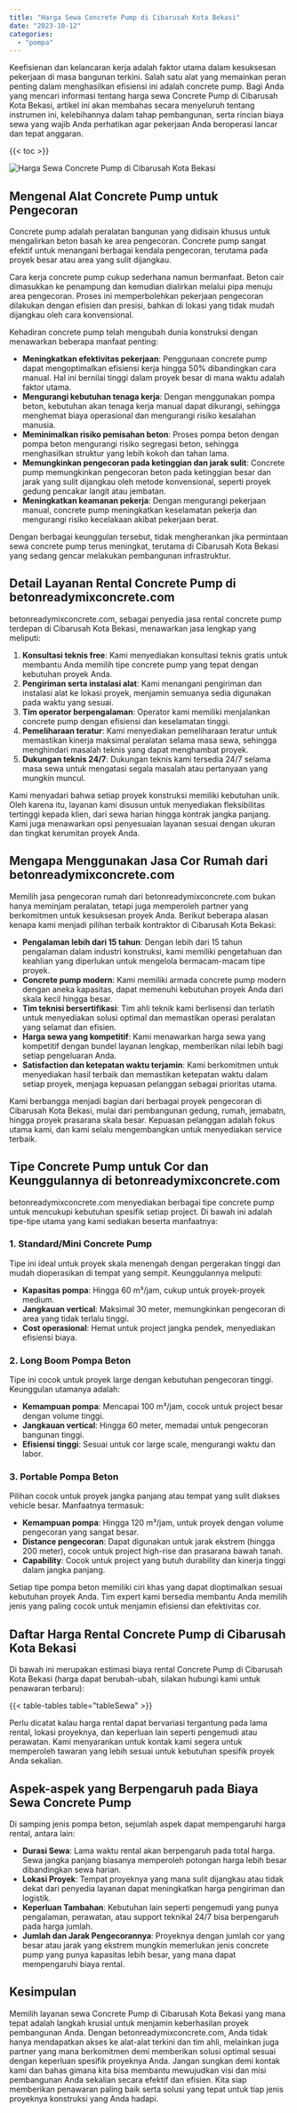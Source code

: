 ```yaml
---
title: "Harga Sewa Concrete Pump di Cibarusah Kota Bekasi"
date: "2023-10-12"
categories: 
  - "pompa"
---
```


Keefisienan dan kelancaran kerja adalah faktor utama dalam kesuksesan pekerjaan di masa bangunan terkini. Salah satu alat yang memainkan peran penting dalam menghasilkan efisiensi ini adalah concrete pump. Bagi Anda yang mencari informasi tentang harga sewa Concrete Pump di Cibarusah Kota Bekasi, artikel ini akan membahas secara menyeluruh tentang instrumen ini, kelebihannya dalam tahap pembangunan, serta rincian biaya sewa yang wajib Anda perhatikan agar pekerjaan Anda beroperasi lancar dan tepat anggaran.

{{< toc >}}

![Harga Sewa Concrete Pump di Cibarusah Kota Bekasi](https://betoncor8.github.io/pump/concrete-pump%20(3).png)

## Mengenal Alat Concrete Pump untuk Pengecoran

Concrete pump adalah peralatan bangunan yang didisain khusus untuk mengalirkan beton basah ke area pengecoran. Concrete pump sangat efektif untuk menangani berbagai kendala pengecoran, terutama pada proyek besar atau area yang sulit dijangkau.

Cara kerja concrete pump cukup sederhana namun bermanfaat. Beton cair dimasukkan ke penampung dan kemudian dialirkan melalui pipa menuju area pengecoran. Proses ini memperbolehkan pekerjaan pengecoran dilakukan dengan efisien dan presisi, bahkan di lokasi yang tidak mudah dijangkau oleh cara konvensional.

Kehadiran concrete pump telah mengubah dunia konstruksi dengan menawarkan beberapa manfaat penting:

- **Meningkatkan efektivitas pekerjaan**: Penggunaan concrete pump dapat mengoptimalkan efisiensi kerja hingga 50% dibandingkan cara manual. Hal ini bernilai tinggi dalam proyek besar di mana waktu adalah faktor utama.
- **Mengurangi kebutuhan tenaga kerja**: Dengan menggunakan pompa beton, kebutuhan akan tenaga kerja manual dapat dikurangi, sehingga menghemat biaya operasional dan mengurangi risiko kesalahan manusia.
- **Meminimalkan risiko pemisahan beton**: Proses pompa beton dengan pompa beton mengurangi risiko segregasi beton, sehingga menghasilkan struktur yang lebih kokoh dan tahan lama.
- **Memungkinkan pengecoran pada ketinggian dan jarak sulit**: Concrete pump memungkinkan pengecoran beton pada ketinggian besar dan jarak yang sulit dijangkau oleh metode konvensional, seperti proyek gedung pencakar langit atau jembatan.
- **Meningkatkan keamanan pekerja**: Dengan mengurangi pekerjaan manual, concrete pump meningkatkan keselamatan pekerja dan mengurangi risiko kecelakaan akibat pekerjaan berat.

Dengan berbagai keunggulan tersebut, tidak mengherankan jika permintaan sewa concrete pump terus meningkat, terutama di Cibarusah Kota Bekasi yang sedang gencar melakukan pembangunan infrastruktur.

## Detail Layanan Rental Concrete Pump di betonreadymixconcrete.com

betonreadymixconcrete.com, sebagai penyedia jasa rental concrete pump terdepan di Cibarusah Kota Bekasi, menawarkan jasa lengkap yang meliputi:

1. **Konsultasi teknis free**: Kami menyediakan konsultasi teknis gratis untuk membantu Anda memilih tipe concrete pump yang tepat dengan kebutuhan proyek Anda.
2. **Pengiriman serta instalasi alat**: Kami menangani pengiriman dan instalasi alat ke lokasi proyek, menjamin semuanya sedia digunakan pada waktu yang sesuai.
3. **Tim operator berpengalaman**: Operator kami memiliki menjalankan concrete pump dengan efisiensi dan keselamatan tinggi.
4. **Pemeliharaan teratur**: Kami menyediakan pemeliharaan teratur untuk memastikan kinerja maksimal peralatan selama masa sewa, sehingga menghindari masalah teknis yang dapat menghambat proyek.
5. **Dukungan teknis 24/7**: Dukungan teknis kami tersedia 24/7 selama masa sewa untuk mengatasi segala masalah atau pertanyaan yang mungkin muncul.

Kami menyadari bahwa setiap proyek konstruksi memiliki kebutuhan unik. Oleh karena itu, layanan kami disusun untuk menyediakan fleksibilitas tertinggi kepada klien, dari sewa harian hingga kontrak jangka panjang. Kami juga menawarkan opsi penyesuaian layanan sesuai dengan ukuran dan tingkat kerumitan proyek Anda.

## Mengapa Menggunakan Jasa Cor Rumah dari betonreadymixconcrete.com

Memilih jasa pengecoran rumah dari betonreadymixconcrete.com bukan hanya meminjam peralatan, tetapi juga memperoleh partner yang berkomitmen untuk kesuksesan proyek Anda. Berikut beberapa alasan kenapa kami menjadi pilihan terbaik kontraktor di Cibarusah Kota Bekasi:

- **Pengalaman lebih dari 15 tahun**: Dengan lebih dari 15 tahun pengalaman dalam industri konstruksi, kami memiliki pengetahuan dan keahlian yang diperlukan untuk mengelola bermacam-macam tipe proyek.
- **Concrete pump modern**: Kami memiliki armada concrete pump modern dengan aneka kapasitas, dapat memenuhi kebutuhan proyek Anda dari skala kecil hingga besar.
- **Tim teknisi bersertifikasi**: Tim ahli teknik kami berlisensi dan terlatih untuk menyediakan solusi optimal dan memastikan operasi peralatan yang selamat dan efisien.
- **Harga sewa yang kompetitif**: Kami menawarkan harga sewa yang kompetitif dengan bundel layanan lengkap, memberikan nilai lebih bagi setiap pengeluaran Anda.
- **Satisfaction dan ketepatan waktu terjamin**: Kami berkomitmen untuk menyediakan hasil terbaik dan memastikan ketepatan waktu dalam setiap proyek, menjaga kepuasan pelanggan sebagai prioritas utama.

Kami berbangga menjadi bagian dari berbagai proyek pengecoran di Cibarusah Kota Bekasi, mulai dari pembangunan gedung, rumah, jemabatn, hingga proyek prasarana skala besar. Kepuasan pelanggan adalah fokus utama kami, dan kami selalu mengembangkan untuk menyediakan service terbaik.

## Tipe Concrete Pump untuk Cor dan Keunggulannya di betonreadymixconcrete.com

betonreadymixconcrete.com menyediakan berbagai tipe concrete pump untuk mencukupi kebutuhan spesifik setiap project. Di bawah ini adalah tipe-tipe utama yang kami sediakan beserta manfaatnya:

### 1\. Standard/Mini Concrete Pump

Tipe ini ideal untuk proyek skala menengah dengan pergerakan tinggi dan mudah dioperasikan di tempat yang sempit. Keunggulannya meliputi:

- **Kapasitas pompa**: Hingga 60 m³/jam, cukup untuk proyek-proyek medium.
- **Jangkauan vertical**: Maksimal 30 meter, memungkinkan pengecoran di area yang tidak terlalu tinggi.
- **Cost operasional**: Hemat untuk project jangka pendek, menyediakan efisiensi biaya.

### 2\. Long Boom Pompa Beton

Tipe ini cocok untuk proyek large dengan kebutuhan pengecoran tinggi. Keunggulan utamanya adalah:

- **Kemampuan pompa**: Mencapai 100 m³/jam, cocok untuk project besar dengan volume tinggi.
- **Jangkauan vertical**: Hingga 60 meter, memadai untuk pengecoran bangunan tinggi.
- **Efisiensi tinggi**: Sesuai untuk cor large scale, mengurangi waktu dan labor.

### 3\. Portable Pompa Beton

Pilihan cocok untuk proyek jangka panjang atau tempat yang sulit diakses vehicle besar. Manfaatnya termasuk:

- **Kemampuan pompa**: Hingga 120 m³/jam, untuk proyek dengan volume pengecoran yang sangat besar.
- **Distance pengecoran**: Dapat digunakan untuk jarak ekstrem (hingga 200 meter), cocok untuk project high-rise dan prasarana bawah tanah.
- **Capability**: Cocok untuk project yang butuh durability dan kinerja tinggi dalam jangka panjang.

Setiap tipe pompa beton memiliki ciri khas yang dapat dioptimalkan sesuai kebutuhan proyek Anda. Tim expert kami bersedia membantu Anda memilih jenis yang paling cocok untuk menjamin efisiensi dan efektivitas cor.

## Daftar Harga Rental Concrete Pump di Cibarusah Kota Bekasi

Di bawah ini merupakan estimasi biaya rental Concrete Pump di Cibarusah Kota Bekasi (harga dapat berubah-ubah, silakan hubungi kami untuk penawaran terbaru):

{{< table-tables table="tableSewa" >}}

Perlu dicatat kalau harga rental dapat bervariasi tergantung pada lama rental, lokasi proyeknya, dan keperluan lain seperti pengemudi atau perawatan. Kami menyarankan untuk kontak kami segera untuk memperoleh tawaran yang lebih sesuai untuk kebutuhan spesifik proyek Anda sekalian.

## Aspek-aspek yang Berpengaruh pada Biaya Sewa Concrete Pump

Di samping jenis pompa beton, sejumlah aspek dapat mempengaruhi harga rental, antara lain:

- **Durasi Sewa**: Lama waktu rental akan berpengaruh pada total harga. Sewa jangka panjang biasanya memperoleh potongan harga lebih besar dibandingkan sewa harian.
- **Lokasi Proyek**: Tempat proyeknya yang mana sulit dijangkau atau tidak dekat dari penyedia layanan dapat meningkatkan harga pengiriman dan logistik.
- **Keperluan Tambahan**: Kebutuhan lain seperti pengemudi yang punya pengalaman, perawatan, atau support teknikal 24/7 bisa berpengaruh pada harga jumlah.
- **Jumlah dan Jarak Pengecorannya**: Proyeknya dengan jumlah cor yang besar atau jarak yang ekstrem mungkin memerlukan jenis concrete pump yang punya kapasitas lebih besar, yang mana dapat mempengaruhi biaya rental.

## Kesimpulan

Memilih layanan sewa Concrete Pump di Cibarusah Kota Bekasi yang mana tepat adalah langkah krusial untuk menjamin keberhasilan proyek pembangunan Anda. Dengan betonreadymixconcrete.com, Anda tidak hanya mendapatkan akses ke alat-alat terkini dan tim ahli, melainkan juga partner yang mana berkomitmen demi memberikan solusi optimal sesuai dengan keperluan spesifik proyeknya Anda. Jangan sungkan demi kontak kami dan bahas gimana kita bisa membantu mewujudkan visi dan misi pembangunan Anda sekalian secara efektif dan efisien. Kita siap memberikan penawaran paling baik serta solusi yang tepat untuk tiap jenis proyeknya konstruksi yang Anda hadapi.
